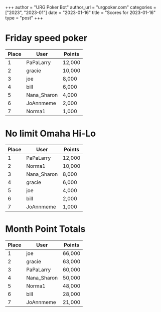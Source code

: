 +++
author = "URG Poker Bot"
author_url = "urgpoker.com"
categories = ["2023", "2023-01"]
date = "2023-01-16"
title = "Scores for 2023-01-16"
type = "post"
+++
# Friday speed poker

| Place | User | Points |
|-------|------|--------|
| 1 | PaPaLarry | 12,000 |
| 2 | gracie | 10,000 |
| 3 | joe | 8,000 |
| 4 | bill | 6,000 |
| 5 | Nana_Sharon | 4,000 |
| 6 | JoAnnmeme | 2,000 |
| 7 | Norma1 | 1,000 |

# No limit Omaha Hi-Lo

| Place | User | Points |
|-------|------|--------|
| 1 | PaPaLarry | 12,000 |
| 2 | Norma1 | 10,000 |
| 3 | Nana_Sharon | 8,000 |
| 4 | gracie | 6,000 |
| 5 | joe | 4,000 |
| 6 | bill | 2,000 |
| 7 | JoAnnmeme | 1,000 |

# Month Point Totals

| Place | User | Points |
|-------|------|--------|
| 1 | joe | 66,000 |
| 2 | gracie | 63,000 |
| 3 | PaPaLarry | 60,000 |
| 4 | Nana_Sharon | 50,000 |
| 5 | Norma1 | 48,000 |
| 6 | bill | 28,000 |
| 7 | JoAnnmeme | 21,000 |
